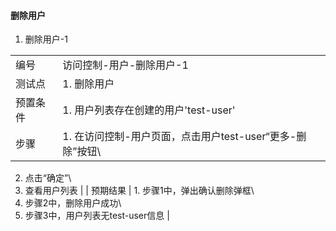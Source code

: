 #### 删除用户

1. 删除用户-1

|||
| ---- | ---- |
| 编号 | 访问控制-用户-删除用户-1 |
| 测试点 | 1. 删除用户 |
| 预置条件 | 1. 用户列表存在创建的用户'test-user' |
| 步骤 | 1. 在访问控制-用户页面，点击用户test-user“更多-删除”按钮\
2. 点击“确定”\
3. 查看用户列表 |
| 预期结果 | 1. 步骤1中，弹出确认删除弹框\
2. 步骤2中，删除用户成功\
3. 步骤3中，用户列表无test-user信息 |